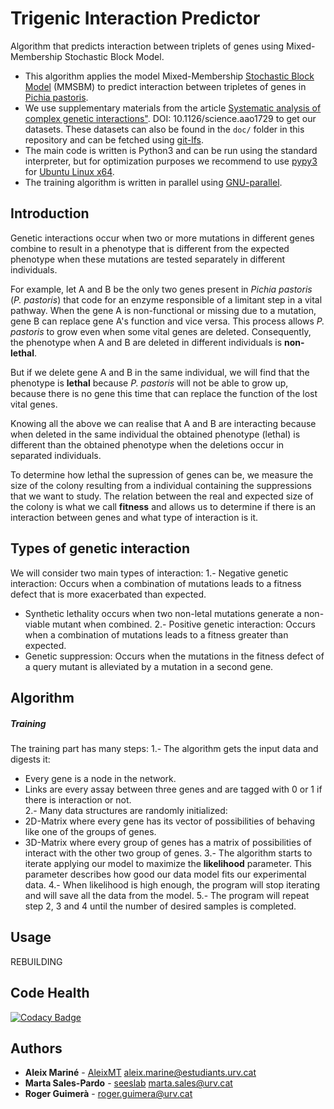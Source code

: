 # Trigenic Interaction Predictor
Algorithm that predicts interaction between triplets of genes using Mixed-Membership Stochastic Block Model.
* This algorithm applies the model Mixed-Membership [Stochastic Block Model](https://en.wikipedia.org/wiki/Stochastic_block_model) (MMSBM) to predict interaction between tripletes of genes in [Pichia pastoris](https://en.wikipedia.org/wiki/Pichia_pastoris). 
* We use supplementary materials from the article [Systematic analysis of complex genetic interactions"](http://science.sciencemag.org/content/360/6386/eaao1729). DOI: 10.1126/science.aao1729 to get our datasets. These datasets can also be found in the `doc/` folder in this repository and can be fetched using [git-lfs](https://git-lfs.github.com/).
* The main code is written is Python3 and can be run using the standard interpreter, but for optimization purposes we recommend to use [pypy3](https://pypy.org/) for [Ubuntu Linux x64](https://bitbucket.org/pypy/pypy/downloads/pypy3.6-v7.1.1-linux64.tar.bz2).
* The training algorithm is written in parallel using [GNU-parallel](https://www.gnu.org/software/parallel/).

## Introduction
Genetic interactions occur when two or more mutations in different genes combine to result in a phenotype that is different from the expected phenotype when these mutations are tested separately in different individuals. 

For example, let A and B be the only two genes present in *Pichia pastoris* (*P. pastoris*) that code for an enzyme responsible of a limitant step in a vital pathway. When the gene A is non-functional or missing due to a mutation, gene B can replace gene A's function and vice versa. This process allows *P. pastoris* to grow even when some vital genes are deleted. Consequently, the phenotype when A and B are deleted in different individuals is **non-lethal**.

But if we delete gene A and B in the same individual, we will find that the phenotype is **lethal** because *P. pastoris* will not be able to grow up, because there is no gene this time that can replace the function of the lost vital genes.

Knowing all the above we can realise that A and B are interacting because when deleted in the same individual the obtained phenotype (lethal) is different than the obtained phenotype when the deletions occur in separated individuals. 

To determine how lethal the supression of genes can be, we measure the size of the colony resulting from a individual containing the suppressions that we want to study. The relation between the real and expected size of the colony is what we call **fitness** and allows us to determine if there is an interaction between genes and what type of interaction is it.

## Types of genetic interaction
We will consider two main types of interaction:
1.- Negative genetic interaction: Occurs when a combination of mutations leads to a fitness defect that is more exacerbated than expected. 
 * Synthetic lethality occurs when two non-letal mutations generate a non-viable mutant when combined.
2.- Positive genetic interaction: Occurs when a combination of mutations leads to a fitness greater than expected.
 * Genetic suppression: Occurs when the mutations in the fitness defect of a query mutant is alleviated by a mutation in a second gene. 

## Algorithm
##### Training
The training part has many steps:
1.- The algorithm gets the input data and digests it:
  * Every gene is a node in the network. 
  * Links are every assay between three genes and are tagged with 0 or 1 if there is interaction or not.  
2.- Many data structures are randomly initialized:
  * 2D-Matrix where every gene has its vector of possibilities of behaving like one of the groups of genes.
  * 3D-Matrix where every group of genes has a matrix of possibilities of interact with the other two group of genes.
3.- The algorithm starts to iterate applying our model to maximize the **likelihood** parameter. This parameter describes how good our data model fits our experimental data.
4.- When likelihood is high enough, the program will stop iterating and will save all the data from the model. 
5.- The program will repeat step 2, 3 and 4 until the number of desired samples is completed.

## Usage
REBUILDING

## Code Health
[![Codacy Badge](https://api.codacy.com/project/badge/Grade/51cacbf196634b1f81521e09bfdc9617)](https://www.codacy.com/app/AleixMT/TrigenicInteractionPredictor?utm_source=github.com&amp;utm_medium=referral&amp;utm_content=AleixMT/TrigenicInteractionPredictor&amp;utm_campaign=Badge_Grade)

## Authors

* **Aleix Mariné** - [AleixMT](https://github.com/AleixMT) [aleix.marine@estudiants.urv.cat](aleix.marine@estudiants.urv.cat)
* **Marta Sales-Pardo** - [seeslab](https://github.com/seeslab) [marta.sales@urv.cat](marta.sales@urv.cat)
* **Roger Guimerà** - [roger.guimera@urv.cat](roger.guimera@urv.cat)

